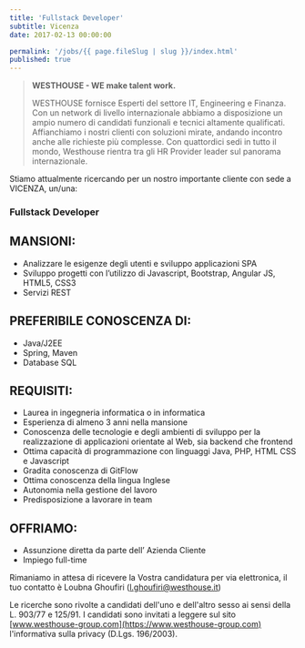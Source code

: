 ```yaml
---
title: 'Fullstack Developer'
subtitle: Vicenza
date: 2017-02-13 00:00:00

permalink: '/jobs/{{ page.fileSlug | slug }}/index.html'
published: true
---
```


> **WESTHOUSE - WE make talent work.**
>
> WESTHOUSE fornisce Esperti del settore IT, Engineering e Finanza. Con un network di livello internazionale
> abbiamo a disposizione un ampio numero di candidati funzionali e tecnici altamente qualificati.
> Affianchiamo i nostri clienti con soluzioni mirate, andando incontro anche alle richieste più complesse. Con
> quattordici sedi in tutto il mondo, Westhouse rientra tra gli HR Provider leader sul panorama internazionale.

Stiamo attualmente ricercando per un nostro importante cliente con sede a VICENZA, un/una:

### Fullstack Developer

## MANSIONI:

- Analizzare le esigenze degli utenti e sviluppo applicazioni SPA
- Sviluppo progetti con l’utilizzo di Javascript, Bootstrap, Angular JS, HTML5, CSS3
- Servizi REST

## PREFERIBILE CONOSCENZA DI:

- Java/J2EE
- Spring, Maven
- Database SQL

## REQUISITI:

- Laurea in ingegneria informatica o in informatica
- Esperienza di almeno 3 anni nella mansione
- Conoscenza delle tecnologie e degli ambienti di sviluppo per la realizzazione di applicazioni orientate al Web, sia backend che frontend
- Ottima capacità di programmazione con linguaggi Java, PHP, HTML CSS e Javascript
- Gradita conoscenza di GitFlow
- Ottima conoscenza della lingua Inglese
- Autonomia nella gestione del lavoro
- Predisposizione a lavorare in team

## OFFRIAMO:

- Assunzione diretta da parte dell’ Azienda Cliente
- Impiego full-time

Rimaniamo in attesa di ricevere la Vostra candidatura per via elettronica, il tuo contatto è Loubna Ghoufiri ([l.ghoufiri@westhouse.it](mailto:l.ghoufiri@westhouse.it))

Le ricerche sono rivolte a candidati dell'uno e dell'altro sesso ai sensi della L. 903/77 e 125/91.
I candidati sono invitati a leggere sul sito [www.westhouse-group.com](https://www.westhouse-group.com)
l'informativa sulla privacy (D.Lgs. 196/2003).
